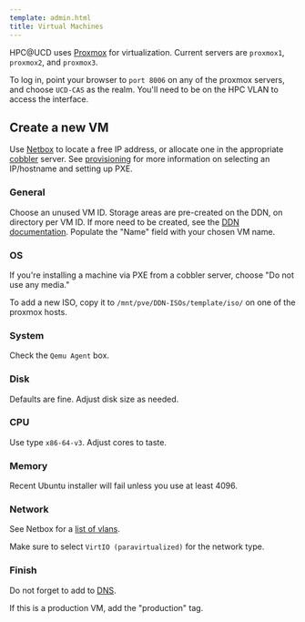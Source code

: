 ```yaml
---
template: admin.html
title: Virtual Machines
---
```


HPC@UCD uses [Proxmox](https://www.proxmox.com/en/) for virtualization. Current servers are `proxmox1`, `proxmox2`, and
`proxmox3`.

To log in, point your browser to `port 8006` on any of the proxmox servers, and choose `UCD-CAS` as the realm. You'll
need to be on the HPC VLAN to access the interface.

## Create a new VM

Use [Netbox](../netbox) to locate a free IP address, or allocate one in the appropriate [cobbler](../cobbler) server.
See [provisioning](../provisioning) for more information on selecting an IP/hostname and setting up PXE.

### General

Choose an unused VM ID. Storage areas are pre-created on the DDN, on directory per VM ID. If more need to be created,
see the [DDN documentation](../ddn). Populate the "Name" field with your chosen VM name.

### OS

If you're installing a machine via PXE from a cobbler server, choose "Do not use any media."

To add a new ISO, copy it to `/mnt/pve/DDN-ISOs/template/iso/` on one of the proxmox hosts.

### System

Check the `Qemu Agent` box.

### Disk

Defaults are fine. Adjust disk size as needed.

### CPU

Use type `x86-64-v3`. Adjust cores to taste.

### Memory

Recent Ubuntu installer will fail unless you use at least 4096.

### Network

See Netbox for a [list of vlans](https://netbox.hpc.ucdavis.edu/ipam/vlans/).

Make sure to select `VirtIO (paravirtualized)` for the network type.

### Finish

Do not forget to add to [DNS](../dns).

If this is a production VM, add the "production" tag.
